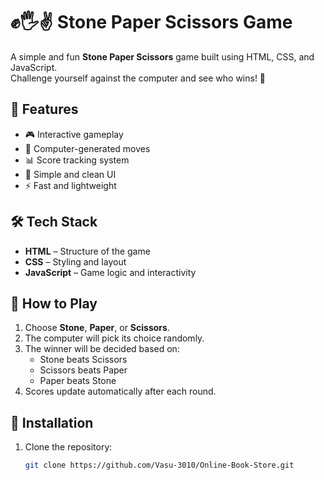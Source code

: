 # ✊🖐✌ Stone Paper Scissors Game

A simple and fun **Stone Paper Scissors** game built using HTML, CSS, and JavaScript.  
Challenge yourself against the computer and see who wins! 🎯

## 🚀 Features
- 🎮 Interactive gameplay
- 🤖 Computer-generated moves
- 📊 Score tracking system
- 🎨 Simple and clean UI
- ⚡ Fast and lightweight

## 🛠️ Tech Stack
- **HTML** – Structure of the game
- **CSS** – Styling and layout
- **JavaScript** – Game logic and interactivity

## 📌 How to Play
1. Choose **Stone**, **Paper**, or **Scissors**.
2. The computer will pick its choice randomly.
3. The winner will be decided based on:
   - Stone beats Scissors
   - Scissors beats Paper
   - Paper beats Stone
4. Scores update automatically after each round.

## 📂 Installation
1. Clone the repository:
   ```bash
   git clone https://github.com/Vasu-3010/Online-Book-Store.git
